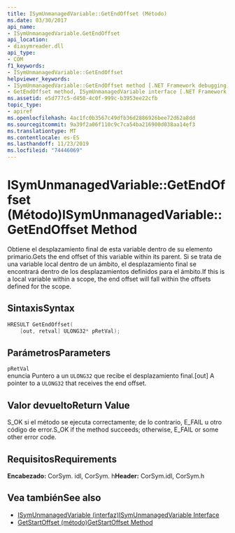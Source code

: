 ```yaml
---
title: ISymUnmanagedVariable::GetEndOffset (Método)
ms.date: 03/30/2017
api_name:
- ISymUnmanagedVariable.GetEndOffset
api_location:
- diasymreader.dll
api_type:
- COM
f1_keywords:
- ISymUnmanagedVariable::GetEndOffset
helpviewer_keywords:
- ISymUnmanagedVariable::GetEndOffset method [.NET Framework debugging]
- GetEndOffset method, ISymUnmanagedVariable interface [.NET Framework debugging]
ms.assetid: e5d777c5-d450-4c0f-999c-b3953ee22cfb
topic_type:
- apiref
ms.openlocfilehash: 4ac1fc0b3567c49dfb36d2886926bee72d62a8dd
ms.sourcegitcommit: 9a39f2a06f110c9c7ca54ba216900d038aa14ef3
ms.translationtype: MT
ms.contentlocale: es-ES
ms.lasthandoff: 11/23/2019
ms.locfileid: "74446069"
---
```

# <a name="isymunmanagedvariablegetendoffset-method"></a><span data-ttu-id="5e258-102">ISymUnmanagedVariable::GetEndOffset (Método)</span><span class="sxs-lookup"><span data-stu-id="5e258-102">ISymUnmanagedVariable::GetEndOffset Method</span></span>
<span data-ttu-id="5e258-103">Obtiene el desplazamiento final de esta variable dentro de su elemento primario.</span><span class="sxs-lookup"><span data-stu-id="5e258-103">Gets the end offset of this variable within its parent.</span></span> <span data-ttu-id="5e258-104">Si se trata de una variable local dentro de un ámbito, el desplazamiento final se encontrará dentro de los desplazamientos definidos para el ámbito.</span><span class="sxs-lookup"><span data-stu-id="5e258-104">If this is a local variable within a scope, the end offset will fall within the offsets defined for the scope.</span></span>  
  
## <a name="syntax"></a><span data-ttu-id="5e258-105">Sintaxis</span><span class="sxs-lookup"><span data-stu-id="5e258-105">Syntax</span></span>  
  
```cpp  
HRESULT GetEndOffset(  
    [out, retval] ULONG32* pRetVal);  
```  
  
## <a name="parameters"></a><span data-ttu-id="5e258-106">Parámetros</span><span class="sxs-lookup"><span data-stu-id="5e258-106">Parameters</span></span>  
 `pRetVal`  
 <span data-ttu-id="5e258-107">enuncia Puntero a un `ULONG32` que recibe el desplazamiento final.</span><span class="sxs-lookup"><span data-stu-id="5e258-107">[out] A pointer to a `ULONG32` that receives the end offset.</span></span>  
  
## <a name="return-value"></a><span data-ttu-id="5e258-108">Valor devuelto</span><span class="sxs-lookup"><span data-stu-id="5e258-108">Return Value</span></span>  
 <span data-ttu-id="5e258-109">S_OK si el método se ejecuta correctamente; de lo contrario, E_FAIL u otro código de error.</span><span class="sxs-lookup"><span data-stu-id="5e258-109">S_OK if the method succeeds; otherwise, E_FAIL or some other error code.</span></span>  
  
## <a name="requirements"></a><span data-ttu-id="5e258-110">Requisitos</span><span class="sxs-lookup"><span data-stu-id="5e258-110">Requirements</span></span>  
 <span data-ttu-id="5e258-111">**Encabezado:** CorSym. idl, CorSym. h</span><span class="sxs-lookup"><span data-stu-id="5e258-111">**Header:** CorSym.idl, CorSym.h</span></span>  
  
## <a name="see-also"></a><span data-ttu-id="5e258-112">Vea también</span><span class="sxs-lookup"><span data-stu-id="5e258-112">See also</span></span>

- [<span data-ttu-id="5e258-113">ISymUnmanagedVariable (interfaz)</span><span class="sxs-lookup"><span data-stu-id="5e258-113">ISymUnmanagedVariable Interface</span></span>](../../../../docs/framework/unmanaged-api/diagnostics/isymunmanagedvariable-interface.md)
- [<span data-ttu-id="5e258-114">GetStartOffset (método)</span><span class="sxs-lookup"><span data-stu-id="5e258-114">GetStartOffset Method</span></span>](../../../../docs/framework/unmanaged-api/diagnostics/isymunmanagedvariable-getstartoffset-method.md)
